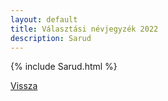 ```yaml
---
layout: default
title: Választási névjegyzék 2022
description: Sarud
---
```


{% include Sarud.html %}

[Vissza](./)